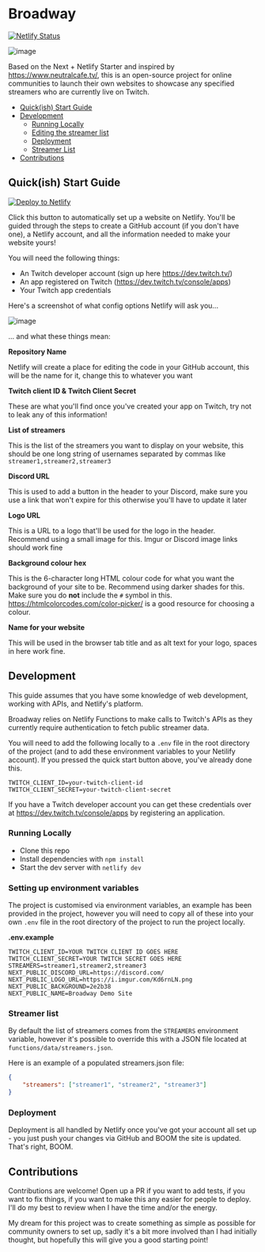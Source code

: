 # Broadway

[![Netlify Status](https://api.netlify.com/api/v1/badges/5b572a21-28e3-48ff-820a-8b95aafc2ba8/deploy-status)](https://app.netlify.com/sites/enchanting-blancmange-3bcee2/deploys)

![image](https://user-images.githubusercontent.com/88380778/193450723-968ea1f6-71bc-4abd-9883-be58cadba45b.png)

Based on the Next + Netlify Starter and inspired by https://www.neutralcafe.tv/, this is an open-source project for online communities to launch their own websites to showcase any specified streamers who are currently live on Twitch.

- [Quick(ish) Start Guide](#quick-ish--start-guide)
- [Development](#development)
  * [Running Locally](#running-locally)
  * [Editing the streamer list](#editing-the-streamer-list)
  * [Deployment](#deployment)
  * [Streamer List](#streamer-list)
- [Contributions](#contributions)

## Quick(ish) Start Guide

[![Deploy to Netlify](https://www.netlify.com/img/deploy/button.svg)](https://app.netlify.com/start/deploy?repository=https://github.com/dirty-fisherman/Broadway#NEXT_PUBLIC_LOGO_URL=https://i.imgur.com/Kd6rnLN.png&NEXT_PUBLIC_BACKGROUND=2e2b38&NEXT_PUBLIC_NAME=Broadway)

Click this button to automatically set up a website on Netlify. You'll be guided through the steps to create a GitHub account (if you don't have one), a Netlify account, and all the information needed to make your website yours!

You will need the following things:

- An Twitch developer account (sign up here https://dev.twitch.tv/)
- An app registered on Twitch (https://dev.twitch.tv/console/apps)
- Your Twitch app credentials

Here's a screenshot of what config options Netlify will ask you...

![image](https://user-images.githubusercontent.com/88380778/193448761-3167806d-6e58-4cb9-a49a-df0d04836350.png)

... and what these things mean:

**Repository Name**

Netlify will create a place for editing the code in your GitHub account, this will be the name for it, change this to whatever you want

**Twitch client ID & Twitch Client Secret**

These are what you'll find once you've created your app on Twitch, try not to leak any of this information!

**List of streamers**

This is the list of the streamers you want to display on your website, this should be one long string of usernames separated by commas like `streamer1,streamer2,streamer3`

**Discord URL**

This is used to add a button in the header to your Discord, make sure you use a link that won't expire for this otherwise you'll have to update it later

**Logo URL**

This is a URL to a logo that'll be used for the logo in the header. Recommend using a small image for this. Imgur or Discord image links should work fine

**Background colour hex**

This is the 6-character long HTML colour code for what you want the background of your site to be. Recommend using darker shades for this. Make sure you do **not** include the `#` symbol in this. https://htmlcolorcodes.com/color-picker/ is a good resource for choosing a colour.

**Name for your website**

This will be used in the browser tab title and as alt text for your logo, spaces in here work fine.

## Development

This guide assumes that you have some knowledge of web development, working with APIs, and Netlify's platform.

Broadway relies on Netlify Functions to make calls to Twitch's APIs as they currently require authentication to fetch public streamer data.

You will need to add the following locally to a `.env` file in the root directory of the project (and to add these environment variables to your Netilify account). If you pressed the quick start button above, you've already done this.

```env
TWITCH_CLIENT_ID=your-twitch-client-id
TWITCH_CLIENT_SECRET=your-twitch-client-secret
```

If you have a Twitch developer account you can get these credentials over at https://dev.twitch.tv/console/apps by registering an application.

### Running Locally

- Clone this repo
- Install dependencies with `npm install`
- Start the dev server with `netlify dev`

### Setting up environment variables

The project is customised via environment variables, an example has been provided in the project, however you will need to copy all of these into your own `.env` file in the root directory of the project to run the project locally.

**.env.example**
```
TWITCH_CLIENT_ID=YOUR TWITCH CLIENT ID GOES HERE
TWITCH_CLIENT_SECRET=YOUR TWITCH SECRET GOES HERE
STREAMERS=streamer1,streamer2,streamer3
NEXT_PUBLIC_DISCORD_URL=https://discord.com/
NEXT_PUBLIC_LOGO_URL=https://i.imgur.com/Kd6rnLN.png
NEXT_PUBLIC_BACKGROUND=2e2b38
NEXT_PUBLIC_NAME=Broadway Demo Site
```

### Streamer list

By default the list of streamers comes from the `STREAMERS` environment variable, however it's possible to override this with a JSON file located at `functions/data/streamers.json`.

Here is an example of a populated streamers.json file:

```json
{
	"streamers": ["streamer1", "streamer2", "streamer3"]
}
```

### Deployment

Deployment is all handled by Netlify once you've got your account all set up - you just push your changes via GitHub and BOOM the site is updated. That's right, BOOM.

## Contributions

Contributions are welcome! Open up a PR if you want to add tests, if you want to fix things, if you want to make this any easier for people to deploy. I'll do my best to review when I have the time and/or the energy.

My dream for this project was to create something as simple as possible for community owners to set up, sadly it's a bit more involved than I had initially thought, but hopefully this will give you a good starting point!
